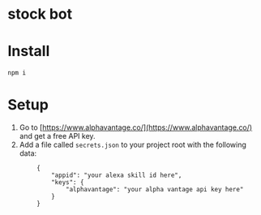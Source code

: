 # stock bot

# Install

`npm i`

# Setup

1. Go to [https://www.alphavantage.co/](https://www.alphavantage.co/) and get a
free API key.
2. Add a file called `secrets.json` to your project root with the following
   data:
```
        {
            "appid": "your alexa skill id here",
            "keys": {
                "alphavantage": "your alpha vantage api key here"
            }
        }
```
